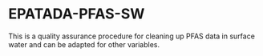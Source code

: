 # EPATADA-PFAS-SW
This is a quality assurance procedure for cleaning up PFAS data in surface water and can be adapted for other variables.
